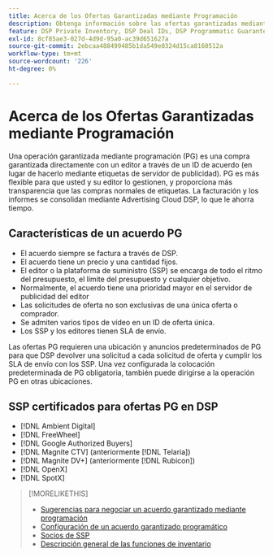 ```yaml
---
title: Acerca de los Ofertas Garantizadas mediante Programación
description: Obtenga información sobre las ofertas garantizadas mediante programación (PG) y qué SP están certificadas para proporcionarlas.
feature: DSP Private Inventory, DSP Deal IDs, DSP Programmatic Guaranteed Deals
exl-id: 8cf85ae3-027d-4d9d-95a0-ac39d651627a
source-git-commit: 2ebcaa488499485b1da549e0324d15ca8160512a
workflow-type: tm+mt
source-wordcount: '226'
ht-degree: 0%

---
```


# Acerca de los Ofertas Garantizadas mediante Programación

Una operación garantizada mediante programación (PG) es una compra garantizada directamente con un editor a través de un ID de acuerdo (en lugar de hacerlo mediante etiquetas de servidor de publicidad). PG es más flexible para que usted y su editor lo gestionen, y proporciona más transparencia que las compras normales de etiquetas. La facturación y los informes se consolidan mediante Advertising Cloud DSP, lo que le ahorra tiempo.

## Características de un acuerdo PG

* El acuerdo siempre se factura a través de DSP.
* El acuerdo tiene un precio y una cantidad fijos.
* El editor o la plataforma de suministro (SSP) se encarga de todo el ritmo del presupuesto, el límite del presupuesto y cualquier objetivo.
* Normalmente, el acuerdo tiene una prioridad mayor en el servidor de publicidad del editor
* Las solicitudes de oferta no son exclusivas de una única oferta o comprador.
* Se admiten varios tipos de vídeo en un ID de oferta única.
* Los SSP y los editores tienen SLA de envío.

Las ofertas PG requieren una ubicación y anuncios predeterminados de PG para que DSP devolver una solicitud a cada solicitud de oferta y cumplir los SLA de envío con los SSP. Una vez configurada la colocación predeterminada de PG obligatoria, también puede dirigirse a la operación PG en otras ubicaciones.

## SSP certificados para ofertas PG en DSP

* [!DNL Ambient Digital]
* [!DNL FreeWheel]
* [!DNL Google Authorized Buyers]
* [!DNL Magnite CTV] (anteriormente  [!DNL Telaria])
* [!DNL Magnite DV+] (anteriormente  [!DNL Rubicon])
* [!DNL OpenX]
* [!DNL SpotX]

>[!MORELIKETHIS]
>
>* [Sugerencias para negociar un acuerdo garantizado mediante programación](/help/dsp/inventory/programmatic-guaranteed-tips.md)
>* [Configuración de un acuerdo garantizado programático](programmatic-guaranteed-set-up.md)
>* [Socios de SSP](ssp-partners.md)
>* [Descripción general de las funciones de inventario](inventory-overview.md)

